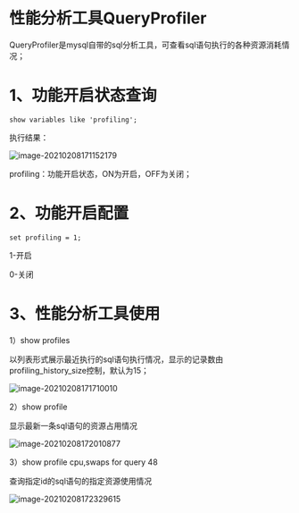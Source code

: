 # 性能分析工具QueryProfiler

QueryProfiler是mysql自带的sql分析工具，可查看sql语句执行的各种资源消耗情况；

# 1、功能开启状态查询

```
show variables like 'profiling';
```

执行结果：

![image-20210208171152179](https://wangzaolin.github.io/SoftwareTest/mybook/img/image-20210208171152179.png)

profiling：功能开启状态，ON为开启，OFF为关闭；

# 2、功能开启配置

```
set profiling = 1;
```

1-开启

0-关闭

# 3、性能分析工具使用

1）show profiles

以列表形式展示最近执行的sql语句执行情况，显示的记录数由profiling_history_size控制，默认为15；

![image-20210208171710010](https://wangzaolin.github.io/SoftwareTest/mybook/img/image-20210208171710010.png)

2）show profile

显示最新一条sql语句的资源占用情况

![image-20210208172010877](https://wangzaolin.github.io/SoftwareTest/mybook/img/image-20210208172010877.png)

3）show profile cpu,swaps for query 48

查询指定id的sql语句的指定资源使用情况

![image-20210208172329615](https://wangzaolin.github.io/SoftwareTest/mybook/img/image-20210208172329615.png)